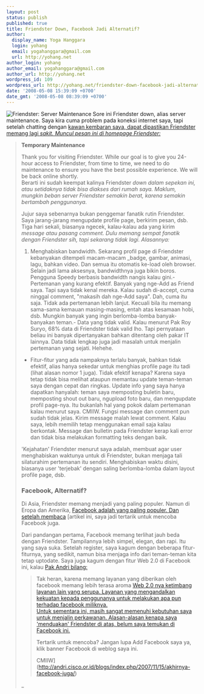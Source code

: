 ```yaml
---
layout: post
status: publish
published: true
title: Friendster Down, Facebook Jadi Alternatif?
author:
  display_name: Yoga Hanggara
  login: yohang
  email: yogahanggara@gmail.com
  url: http://yohang.net
author_login: yohang
author_email: yogahanggara@gmail.com
author_url: http://yohang.net
wordpress_id: 109
wordpress_url: http://yohang.net/friendster-down-facebook-jadi-alternatif/
date: '2008-05-08 15:39:09 +0700'
date_gmt: '2008-05-08 08:39:09 +0700'
---
```

![Friendster: Server Maintenance](http://yohang.net/wp-content/uploads/2008/05/image.png) Sore ini Friendster down, alias server maintenance. Saya kira cuma problem pada koneksi internet saya, tapi setelah chatting dengan [kawan kembaran saya, dapat dipastikan Friendster memang lagi _sakit. Muncul pesan ini di homepage Friendster:_](http://novrian.wordpress.com/)

> **Temporary Maintenance**
> 
> Thank you for visiting Friendster. While our goal is to give you 24-hour access to Friendster, from time to time, we need to do maintenance to ensure you have the best possible experience. We will be back online shortly.  
> Berarti ini sudah keempat kalinya Friendster _down dalam sepekan ini, atau setidaknya tidak bisa diakses dari rumah saya. Maklum, mungkin beban server Friendster semakin berat, karena semakin bertambah penggunanya.<!--more-->_
> 
> Jujur saya sebenarnya bukan penggemar fanatik rutin Friendster. Saya jarang-jarang mengupdate profile page, berkirim pesan, dsb. Tiga hari sekali, biasanya ngecek, kalau-kalau ada yang kirim _message atau pasang comment. Dulu memang sempat fanatik dengan Friendster sih, tapi sekarang tidak lagi. Alasannya:_
> 
> 1. Menghabiskan bandwidth. Sekarang profil page di Friendster kebanyakan ditempeli macam-macam _badge, gambar, animasi, lagu, bahkan video. Dan semua itu otomatis ke-load oleh browser. Selain jadi lama aksesnya, bandwidthnya juga bikin boros. Pengguna Speedy berbasis bandwidth nangis kalau gini.- Pertemanan yang kurang efektif. Banyak yang nge-Add as Friend saya. Tapi saya tidak kenal mereka. Kalau sudah di-accept, cuma ninggal comment, "makasih dah nge-Add saya". Dah, cuma itu saja. Tidak ada pertemanan lebih lanjut. Kecuali bila itu memang sama-sama kemauan masing-masing, entah atas kesamaan hobi, dsb. Mungkin banyak yang ingin berlomba-lomba banyak-banyakan teman.- Data yang tidak valid. Kalau menurut Pak Roy Suryo, 68% data di Friendster tidak valid lho. Tapi pernyataan beliau ini banyak dipertanyakan bahkan ditentang oleh pakar IT lainnya. Data tidak lengkap juga jadi masalah untuk menjalin pertemanan yang sejati. Hehehe.
> - Fitur-fitur yang ada nampaknya terlalu banyak, bahkan tidak efektif, alias hanya sekedar untuk menghias profile page itu tadi (lihat alasan nomor 1 juga). Tidak efektif kenapa? Karena saya tetap tidak bisa melihat ataupun memantau update teman-teman saya dengan cepat dan ringkas. Update info yang saya hanya dapatkan hanyalah: teman saya memposting buletin baru, memposting shout out baru, ngupload foto baru, dan mengupdate profil page-nya. Itu bukanlah hal yang pokok dalam pertemanan kalau menurut saya. CMIIW. Fungsi message dan comment pun sudah tidak jelas. Kirim message malah lewat comment. Kalau saya, lebih memilih tetap menggunakan email saja kalau berkontak. Message dan bulletin pada Friendster kerap kali error dan tidak bisa melakukan formatting teks dengan baik.  
>   
> 'Kejahatan' Friendster menurut saya adalah, membuat agar user menghabiskan waktunya untuk di Friendster, bukan menjaga tali silaturahim pertemanan itu sendiri. Menghabiskan waktu disini, biasanya user 'terjebak' dengan saling berlomba-lomba dalam layout profile page, dsb.
> ### Facebook, Alternatif?  
> Di Asia, Friendster memang menjadi yang paling populer. Namun di Eropa dan Amerika, [Facebook adalah yang paling populer. Dan setelah membaca](http://facebook.com) [artikel ini, saya jadi tertarik untuk mencoba Facebook juga.
> 
> Dari pandangan pertama, Facebook memang terlihat jauh beda dengan Friendster. Tampilannya lebih simpel, elegan, dan rapi. Itu yang saya suka. Setelah register, saya kagum dengan beberapa fitur-fiturnya, yang sedikit, namun bisa menjaga info dari teman-teman kita tetap uptodate. Saya juga kagum dengan fitur Web 2.0 di Facebook ini, kalau [Pak Andri bilang:](http://andri.cisco.or.id/blogs/index.php/2007/11/15/akhirnya-facebook-juga/)
> 
> > Tak heran, karena memang layanan yang diberikan oleh facebook memang lebih terasa aroma [Web 2.0 nya ketimbang layanan lain yang serupa. Layanan yang mengandalkan kekuatan kepada penggunanya untuk melakukan apa pun terhadap facebook miliknya.  
> > Untuk sementara ini, masih sangat memenuhi kebutuhan saya untuk menjalin perkawanan. Alasan-alasan kenapa saya 'menduakan' Friendster di atas, belum saya temukan di Facebook ini.](http://en.wikipedia.org/wiki/Web_2)
> > 
> > Tertarik untuk mencoba? Jangan lupa Add Facebook saya ya, klik banner Facebook di weblog saya ini.
> > 
> > CMIIW](http://andri.cisco.or.id/blogs/index.php/2007/11/15/akhirnya-facebook-juga/)
> 
> _